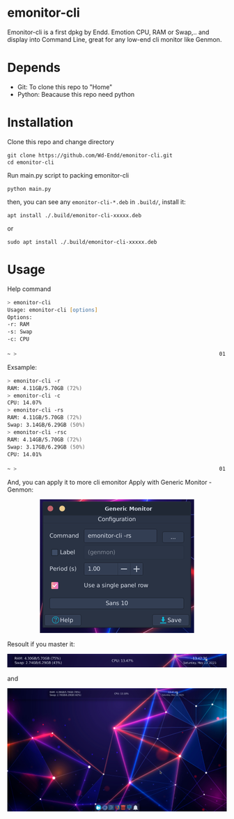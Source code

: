 # emonitor-cli
Emonitor-cli is a first dpkg by Endd.
Emotion CPU, RAM or Swap,.. and display into Command Line, great for any low-end cli monitor like Genmon.
# Depends
- Git: To clone this repo to "Home"
- Python: Beacause this repo need python
# Installation
Clone this repo and change directory
```shell
git clone https://github.com/Wd-Endd/emonitor-cli.git
cd emonitor-cli
```
Run main.py script to packing emonitor-cli
```shell
python main.py
```
then, you can see any ``emonitor-cli-*.deb`` in ``.build/``, install it:
```shell
apt install ./.build/emonitor-cli-xxxxx.deb
```
or
```shell
sudo apt install ./.build/emonitor-cli-xxxxx.deb
```
# Usage
Help command
```zsh
> emonitor-cli
Usage: emonitor-cli [options]
Options:
-r: RAM
-s: Swap
-c: CPU

~ >                                                                 01:11:47 PM
```
Exsample:
```zsh
> emonitor-cli -r
RAM: 4.11GB/5.70GB (72%)
> emonitor-cli -c
CPU: 14.07%
> emonitor-cli -rs
RAM: 4.11GB/5.70GB (72%)
Swap: 3.14GB/6.29GB (50%)
> emonitor-cli -rsc
RAM: 4.14GB/5.70GB (72%)
Swap: 3.17GB/6.29GB (50%)
CPU: 14.01%

~ >                                                                 01:17:44 PM

```

And, you can apply it to more cli emonitor
Apply with Generic Monitor - Genmon:
<p align="center">
  <img src="./resources/Screenshot_2025-05-10_13-28-40.png">
</p>
Resoult if you master it:
<p align="center">
  <img src="./resources/Screenshot_2025-05-10_13-42-41.png">
</p>
and
<p align="center">
  <img src="./resources/Screenshot_2025-05-10_13-47-51.png">
</p>
